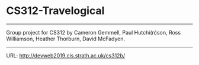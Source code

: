 # CS312-Travelogical
----------------------------------

Group project for CS312 by Cameron Gemmell, Paul Hutchi(n)son, Ross Williamson, Heather Thorburn, David McFadyen.

----------------------------------

URL: http://devweb2019.cis.strath.ac.uk/cs312b/
